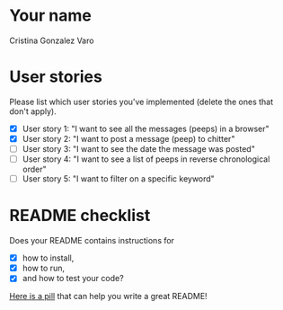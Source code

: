 # Your name

Cristina Gonzalez Varo

# User stories 

Please list which user stories you've implemented (delete the ones that don't apply).

- [x] User story 1: "I want to see all the messages (peeps) in a browser"
- [x] User story 2: "I want to post a message (peep) to chitter"
- [ ] User story 3: "I want to see the date the message was posted"
- [ ] User story 4: "I want to see a list of peeps in reverse chronological order"
- [ ] User story 5: "I want to filter on a specific keyword"

# README checklist

Does your README contains instructions for

- [x] how to install,
- [x] how to run,
- [x] and how to test your code?

[Here is a pill](https://github.com/makersacademy/course/blob/main/pills/readmes.md) that can help you write a great README!
